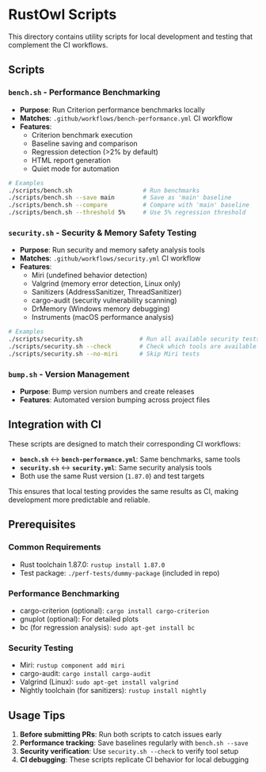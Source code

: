 # RustOwl Scripts

This directory contains utility scripts for local development and testing that complement the CI workflows.

## Scripts

### `bench.sh` - Performance Benchmarking
- **Purpose**: Run Criterion performance benchmarks locally
- **Matches**: `.github/workflows/bench-performance.yml` CI workflow
- **Features**:
  - Criterion benchmark execution
  - Baseline saving and comparison
  - Regression detection (>2% by default)
  - HTML report generation
  - Quiet mode for automation

```bash
# Examples
./scripts/bench.sh                    # Run benchmarks
./scripts/bench.sh --save main        # Save as 'main' baseline
./scripts/bench.sh --compare          # Compare with 'main' baseline
./scripts/bench.sh --threshold 5%     # Use 5% regression threshold
```

### `security.sh` - Security & Memory Safety Testing
- **Purpose**: Run security and memory safety analysis tools
- **Matches**: `.github/workflows/security.yml` CI workflow
- **Features**:
  - Miri (undefined behavior detection)
  - Valgrind (memory error detection, Linux only)
  - Sanitizers (AddressSanitizer, ThreadSanitizer)
  - cargo-audit (security vulnerability scanning)
  - DrMemory (Windows memory debugging)
  - Instruments (macOS performance analysis)

```bash
# Examples
./scripts/security.sh                # Run all available security tests
./scripts/security.sh --check        # Check which tools are available
./scripts/security.sh --no-miri      # Skip Miri tests
```

### `bump.sh` - Version Management
- **Purpose**: Bump version numbers and create releases
- **Features**: Automated version bumping across project files

## Integration with CI

These scripts are designed to match their corresponding CI workflows:

- **`bench.sh`** ↔ **`bench-performance.yml`**: Same benchmarks, same tools
- **`security.sh`** ↔ **`security.yml`**: Same security analysis tools  
- Both use the same Rust version (`1.87.0`) and test targets

This ensures that local testing provides the same results as CI, making development more predictable and reliable.

## Prerequisites

### Common Requirements
- Rust toolchain 1.87.0: `rustup install 1.87.0`
- Test package: `./perf-tests/dummy-package` (included in repo)

### Performance Benchmarking
- cargo-criterion (optional): `cargo install cargo-criterion`
- gnuplot (optional): For detailed plots
- bc (for regression analysis): `sudo apt-get install bc`

### Security Testing
- Miri: `rustup component add miri`
- cargo-audit: `cargo install cargo-audit`
- Valgrind (Linux): `sudo apt-get install valgrind`
- Nightly toolchain (for sanitizers): `rustup install nightly`

## Usage Tips

1. **Before submitting PRs**: Run both scripts to catch issues early
2. **Performance tracking**: Save baselines regularly with `bench.sh --save`
3. **Security verification**: Use `security.sh --check` to verify tool setup
4. **CI debugging**: These scripts replicate CI behavior for local debugging
